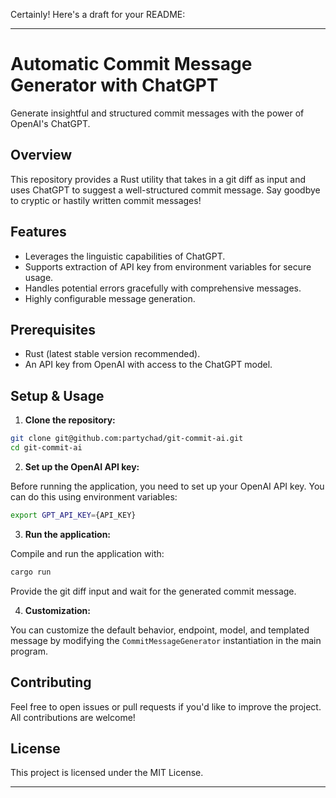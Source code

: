 Certainly! Here's a draft for your README:

---

# Automatic Commit Message Generator with ChatGPT

Generate insightful and structured commit messages with the power of OpenAI's ChatGPT.

## Overview

This repository provides a Rust utility that takes in a git diff as input and uses ChatGPT to suggest a well-structured commit message. Say goodbye to cryptic or hastily written commit messages!

## Features

- Leverages the linguistic capabilities of ChatGPT.
- Supports extraction of API key from environment variables for secure usage.
- Handles potential errors gracefully with comprehensive messages.
- Highly configurable message generation.

## Prerequisites

- Rust (latest stable version recommended).
- An API key from OpenAI with access to the ChatGPT model.

## Setup & Usage

1. **Clone the repository:**

```bash
git clone git@github.com:partychad/git-commit-ai.git
cd git-commit-ai
```

2. **Set up the OpenAI API key:**

Before running the application, you need to set up your OpenAI API key. You can do this using environment variables:

```bash
export GPT_API_KEY={API_KEY}
```

3. **Run the application:**

Compile and run the application with:

```bash
cargo run
```

Provide the git diff input and wait for the generated commit message.

4. **Customization:**

You can customize the default behavior, endpoint, model, and templated message by modifying the `CommitMessageGenerator` instantiation in the main program.

## Contributing

Feel free to open issues or pull requests if you'd like to improve the project. All contributions are welcome!

## License

This project is licensed under the MIT License.


---

